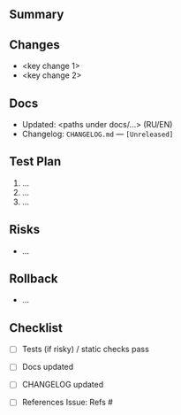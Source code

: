 ## Summary
<short EN summary>

## Changes
- <key change 1>
- <key change 2>

## Docs
- Updated: <paths under docs/...> (RU/EN)
- Changelog: `CHANGELOG.md` — `[Unreleased]`

## Test Plan
1. ...
2. ...
3. ...

## Risks
- ...

## Rollback
- ...

## Checklist
- [ ] Tests (if risky) / static checks pass
- [ ] Docs updated
- [ ] CHANGELOG updated
- [ ] References Issue: Refs #<id>

